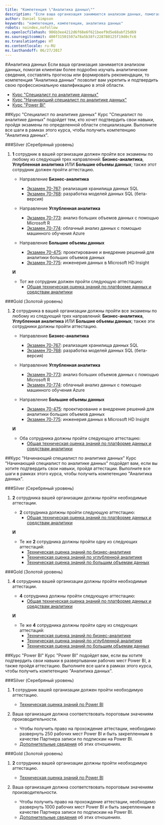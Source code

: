 ```yaml
---
title: "Компетенция \"Аналитика данных\""
description: "Если ваша организация занимается анализом данных, помогая клиентам более подробно изучать аналитические сведения, составлять прогнозы или формировать рекомендации, то компетенция \"Аналитика данных\" позволит вам укрепить и подтвердить свою профессиональную квалификацию в этой области."
author: Daniel Simpson
keywords: "компетенция, компетенции, аналитика данных"
robots: noindex,nofollow
ms.openlocfilehash: 986b3ee4212d6f68e6f621beef9d5e68abf25d69
ms.sourcegitcommit: 400f31501507a78a5b38fc228780125f19d0cfc6
ms.translationtype: HT
ms.contentlocale: ru-RU
ms.lasthandoff: 06/27/2017
---
```

#<a name="data-analytics"></a>Аналитика данных
Если ваша организация занимается анализом данных, помогая клиентам более подробно изучать аналитические сведения, составлять прогнозы или формировать рекомендации, то компетенция "Аналитика данных" позволит вам укрепить и подтвердить свою профессиональную квалификацию в этой области.

- [Курс "Специалист по аналитике данных"](#data-analytics-specialist-option)
- [Курс "Начинающий специалист по аналитике данных"](#data-analytics-beginners-option)
- [Курс "Power BI"](#power-bi-option)

##<a name="data-analytics-specialist-option"></a>Курс "Специалист по аналитике данных"
Курс "Специалист по аналитике данных" подойдет тем, кто хочет подтвердить свои навыки, пройдя экзамены по определенной области специализации. Выполните все шаги в рамках этого курса, чтобы получить компетенцию "Аналитика данных".

###<a name="silver"></a>Silver (Серебряный уровень)
1. **1** сотрудник в вашей организации должен пройти все экзамены по любому из следующий трех направлений: **Бизнес-аналитика**, **Углубленная аналитика** ИЛИ **Большие объемы данных**; также этот сотрудник должен пройти аттестацию.

    - Направление **Бизнес-аналитика**
        - [Экзамен 70-767](https://www.microsoft.com/en-us/learning/exam-70-767.aspx): реализация хранилища данных SQL 
        - [Экзамен 70-768](https://www.microsoft.com/en-us/learning/exam-70-768.aspx): разработка моделей данных SQL (бета-версия)

    - Направление **Углубленная аналитика**
        - [Экзамен 70-773](https://www.microsoft.com/en-us/learning/exam-70-773.aspx): анализ больших объемов данных с помощью Microsoft R
        - [Экзамен 70-774](https://www.microsoft.com/en-us/learning/exam-70-774.aspx): облачный анализ данных с помощью машинного обучения Azure

    - Направление **Большие объемы данных**
        - [Экзамен 70-475](https://www.microsoft.com/en-us/learning/exam-70-475.aspx): проектирование и внедрение решений для аналитики больших объемов данных
        - [Экзамен 70-775](https://www.microsoft.com/en-us/learning/exam-70-775.aspx): инженерия данных в Microsoft HD Insight

    **И**

    - Тот же сотрудник должен пройти следующую аттестацию:
        - [Общая техническая оценка знаний по платформе данных и средствам аналитики](https://partneruniversity.microsoft.com/?whr=uri:MicrosoftAccount&courseId=14356&scoId=w5Ubm2ygB_4304778676)

###<a name="gold"></a>Gold (Золотой уровень)
1. **2** сотрудника в вашей организации должны пройти все экзамены по любому из следующий трех направлений: **Бизнес-аналитика**, **Углубленная аналитика** ИЛИ **Большие объемы данных**; также эти сотрудники должны пройти аттестацию.

    - Направление **Бизнес-аналитика**
        - [Экзамен 70-767](https://www.microsoft.com/en-us/learning/exam-70-767.aspx): реализация хранилища данных SQL 
        - [Экзамен 70-768](https://www.microsoft.com/en-us/learning/exam-70-768.aspx): разработка моделей данных SQL (бета-версия)

    - Направление **Углубленная аналитика**
        - [Экзамен 70-773](https://www.microsoft.com/en-us/learning/exam-70-773.aspx): анализ больших объемов данных с помощью Microsoft R
        - [Экзамен 70-774](https://www.microsoft.com/en-us/learning/exam-70-774.aspx): облачный анализ данных с помощью машинного обучения Azure

    - Направление **Большие объемы данных**
        - [Экзамен 70-475](https://www.microsoft.com/en-us/learning/exam-70-475.aspx): проектирование и внедрение решений для аналитики больших объемов данных
        - [Экзамен 70-775](https://www.microsoft.com/en-us/learning/exam-70-775.aspx): инженерия данных в Microsoft HD Insight

    **И**

    - Оба сотрудника должны пройти следующую аттестацию: 
        - [Общая техническая оценка знаний по платформе данных и средствам аналитики](https://partneruniversity.microsoft.com/?whr=uri:MicrosoftAccount&courseId=14356&scoId=w5Ubm2ygB_4304778676)

##<a name="data-analytics-beginners-option"></a>Курс "Начинающий специалист по аналитике данных"
Курс "Начинающий специалист по аналитике данных" подойдет вам, если вы хотите подтвердить свои навыки, пройдя аттестации. Выполните все шаги в рамках этого курса, чтобы получить компетенцию "Аналитика данных".

###<a name="silver"></a>Silver (Серебряный уровень)
1. **2** сотрудника вашей организации должны пройти необходимые аттестации.

    - **2** сотрудника должны пройти следующую аттестацию:
        - [Общая техническая оценка знаний по платформе данных и средствам аналитики](https://partneruniversity.microsoft.com/?whr=uri:MicrosoftAccount&courseId=14356&scoId=w5Ubm2ygB_4304778676)

    **И**

    - Те же **2** сотрудника должны пройти одну из следующих аттестаций:
        - [Техническая оценка знаний по бизнес-аналитике](https://partneruniversity.microsoft.com/?whr=uri:MicrosoftAccount&courseId=14350&scoId=u5YzfgigB_1504778676)
        - [Техническая оценка знаний по углубленной аналитике](https://partneruniversity.microsoft.com/?whr=uri:MicrosoftAccount&courseId=10275&scoId=bweuuySgB_3904778676)
        - [Техническая оценка знаний по большим объемам данных](https://partneruniversity.microsoft.com/?whr=uri:MicrosoftAccount&courseId=14349&scoId=qb5OGFigB_6604778676)

###<a name="gold"></a>Gold (Золотой уровень)
1. **4** сотрудника вашей организации должны пройти необходимые аттестации.

    - **4** сотрудника должны пройти следующую аттестацию:
        - [Общая техническая оценка знаний по платформе данных и средствам аналитики](https://partneruniversity.microsoft.com/?whr=uri:MicrosoftAccount&courseId=14356&scoId=w5Ubm2ygB_4304778676)

    **И**

    - Те же **4** сотрудника должны пройти одну из следующих аттестаций:
        - [Техническая оценка знаний по бизнес-аналитике](https://partneruniversity.microsoft.com/?whr=uri:MicrosoftAccount&courseId=14350&scoId=u5YzfgigB_1504778676)
        - [Техническая оценка знаний по углубленной аналитике](https://partneruniversity.microsoft.com/?whr=uri:MicrosoftAccount&courseId=10275&scoId=bweuuySgB_3904778676)
        - [Техническая оценка знаний по большим объемам данных](https://partneruniversity.microsoft.com/?whr=uri:MicrosoftAccount&courseId=14349&scoId=qb5OGFigB_6604778676)

##<a name="power-bi-option"></a>Курс "Power BI"
Курс "Power BI" подойдет вам, если вы хотите подтвердить свои навыки в развертывании рабочих мест Power BI, а также пройдя аттестацию. Выполните все шаги в рамках этого курса, чтобы получить компетенцию "Аналитика данных".

###<a name="silver"></a>Silver (Серебряный уровень)

1. **1** сотрудник вашей организации должен пройти необходимую аттестацию.

    - [Техническая оценка знаний по Power BI](https://partneruniversity.microsoft.com/?whr=uri:MicrosoftAccount&courseId=14350&scoId=u5YzfgigB_1504778676)
  
2. Ваша организация должна соответствовать пороговым значениям производительности.

    - Чтобы получить право на прохождение аттестации, необходимо развернуть 250 рабочих мест Power BI и быть закрепленным в качестве Партнера записи по подпискам на Power BI.
    - [Дополнительные сведения](https://partner.microsoft.com/en-us/membership/digital-partner-of-record) об этих отношениях.

###<a name="gold"></a>Gold (Золотой уровень)
1. **2** сотрудника вашей организации должны пройти необходимую аттестацию.
    - [Техническая оценка знаний по Power BI](https://partneruniversity.microsoft.com/?whr=uri:MicrosoftAccount&courseId=14350&scoId=u5YzfgigB_1504778676)
  
2. Ваша организация должна соответствовать пороговым значениям производительности.
    - Чтобы получить право на прохождение аттестации, необходимо развернуть 1000 рабочих мест Power BI и быть закрепленным в качестве Партнера записи по подпискам на Power BI.
    - [Дополнительные сведения](https://partner.microsoft.com/en-us/membership/digital-partner-of-record) об этих отношениях.


